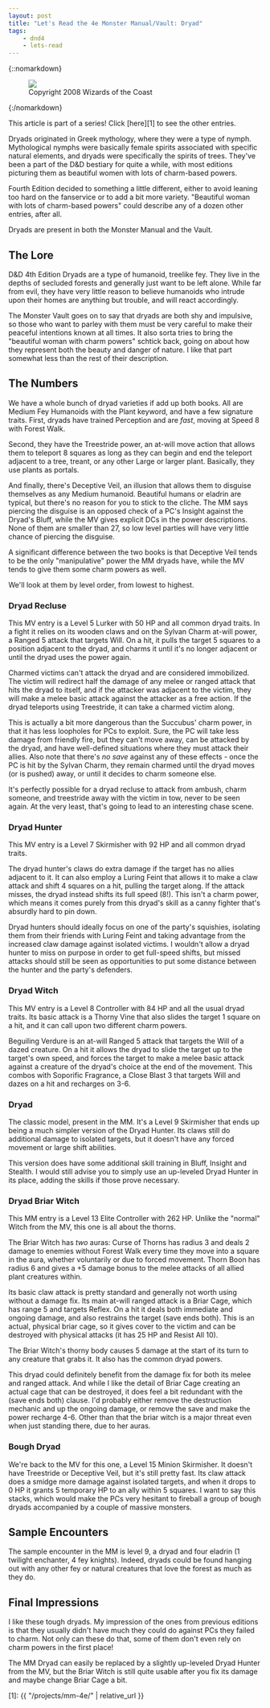 ```yaml
---
layout: post
title: "Let's Read the 4e Monster Manual/Vault: Dryad"
tags:
    - dnd4
    - lets-read
---
```


{::nomarkdown}
<figure class="center">
  <img src="{{ "/assets/wir-mm-4e-dryad.png" | absolute_url }}"/>
  <figcaption>
    Copyright 2008 Wizards of the Coast
  </figcaption>
</figure>
{:/nomarkdown}

This article is part of a series! Click [here][1] to see the other entries.

Dryads originated in Greek mythology, where they were a type of
nymph. Mythological nymphs were basically female spirits associated with
specific natural elements, and dryads were specifically the spirits of
trees. They've been a part of the D&D bestiary for quite a while, with most
editions picturing them as beautiful women with lots of charm-based powers.

Fourth Edition decided to something a little different, either to avoid leaning
too hard on the fanservice or to add a bit more variety. "Beautiful woman with
lots of charm-based powers" could describe any of a dozen other entries, after
all.

Dryads are present in both the Monster Manual and the Vault.

## The Lore

D&D 4th Edition Dryads are a type of humanoid, treelike fey. They live in the
depths of secluded forests and generally just want to be left alone. While far
from evil, they have very little reason to believe humanoids who intrude upon
their homes are anything but trouble, and will react accordingly.

The Monster Vault goes on to say that dryads are both shy and impulsive, so
those who want to parley with them must be very careful to make their peaceful
intentions known at all times. It also sorta tries to bring the "beautiful woman
with charm powers" schtick back, going on about how they represent both the
beauty and danger of nature. I like that part somewhat less than the rest of
their description.

## The Numbers

We have a whole bunch of dryad varieties if add up both books. All are Medium
Fey Humanoids with the Plant keyword, and have a few signature traits. First,
dryads have trained Perception and are _fast_, moving at Speed 8 with Forest
Walk.

Second, they have the Treestride power, an at-will move action that allows them
to teleport 8 squares as long as they can begin and end the teleport adjacent to
a tree, treant, or any other Large or larger plant. Basically, they use plants
as portals.

And finally, there's Deceptive Veil, an illusion that allows them to disguise
themselves as any Medium humanoid. Beautiful humans or eladrin are typical, but
there's no reason for you to stick to the cliche. The MM says piercing the
disguise is an opposed check of a PC's Insight against the Dryad's Bluff, while
the MV gives explicit DCs in the power descriptions. None of them are smaller
than 27, so low level parties will have very little chance of piercing the
disguise.

A significant difference between the two books is that Deceptive Veil tends to
be the only "manipulative" power the MM dryads have, while the MV tends to give
them some charm powers as well.

We'll look at them by level order, from lowest to highest.

### Dryad Recluse

This MV entry is a Level 5 Lurker with 50 HP and all common dryad traits. In a
fight it relies on its wooden claws and on the Sylvan Charm at-will power, a
Ranged 5 attack that targets Will. On a hit, it pulls the target 5 squares to a
position adjacent to the dryad, and charms it until it's no longer adjacent or
until the dryad uses the power again.

Charmed victims can't attack the dryad and are considered immobilized. The
victim will redirect half the damage of any melee or ranged attack that hits the
dryad to itself, and if the attacker was adjacent to the victim, they will make
a melee basic attack against the attacker as a free action. If the dryad
teleports using Treestride, it can take a charmed victim along.

This is actually a bit more dangerous than the Succubus' charm power, in that it
has less loopholes for PCs to exploit. Sure, the PC will take less damage from
friendly fire, but they can't move away, can be attacked by the dryad, and have
well-defined situations where they must attack their allies. Also note that
there's _no save_ against any of these effects - once the PC is hit by the
Sylvan Charm, they remain charmed until the dryad moves (or is pushed) away, or
until it decides to charm someone else.

It's perfectly possible for a dryad recluse to attack from ambush, charm
someone, and treestride away with the victim in tow, never to be seen again. At
the very least, that's going to lead to an interesting chase scene.

### Dryad Hunter

This MV entry is a Level 7 Skirmisher with 92 HP and all common dryad traits.

The dryad hunter's claws do extra damage if the target has no allies adjacent to
it. It can also employ a Luring Feint that allows it to make a claw attack and
shift 4 squares on a hit, pulling the target along. If the attack misses, the
dryad instead shifts its full speed (8!). This isn't a charm power, which means
it comes purely from this dryad's skill as a canny fighter that's absurdly hard
to pin down.

Dryad hunters should ideally focus on one of the party's squishies, isolating
them from their friends with Luring Feint and taking advantage from the
increased claw damage against isolated victims. I wouldn't allow a dryad hunter
to miss on purpose in order to get full-speed shifts, but missed attacks should
still be seen as opportunities to put some distance between the hunter and the
party's defenders.

### Dryad Witch

This MV entry is a Level 8 Controller with 84 HP and all the usual dryad
traits. Its basic attack is a Thorny Vine that also slides the target 1 square
on a hit, and it can call upon two different charm powers.

Beguiling Verdure is an at-will Ranged 5 attack that targets the Will of a dazed
creature. On a hit it allows the dryad to slide the target up to the target's
own speed, and forces the target to make a melee basic attack against a creature
of the dryad's choice at the end of the movement. This combos with Soporific
Fragrance, a Close Blast 3 that targets Will and dazes on a hit and recharges on
3-6.

### Dryad

The classic model, present in the MM. It's a Level 9 Skirmisher that ends up
being a much simpler version of the Dryad Hunter. Its claws still do additional
damage to isolated targets, but it doesn't have any forced movement or large
shift abilities.

This version does have some additional skill training in Bluff, Insight and
Stealth. I would still advise you to simply use an up-leveled Dryad Hunter in
its place, adding the skills if those prove necessary.

### Dryad Briar Witch

This MM entry is a Level 13 Elite Controller with 262 HP. Unlike the "normal"
Witch from the MV, this one is all about the thorns.

The Briar Witch has _two_ auras: Curse of Thorns has radius 3 and deals 2 damage
to enemies without Forest Walk every time they move into a square in the aura,
whether voluntarily or due to forced movement. Thorn Boon has radius 6 and gives
a +5 damage bonus to the melee attacks of all allied plant creatures within.

Its basic claw attack is pretty standard and generally not worth using without a
damage fix. Its main at-will ranged attack is a Briar Cage, which has range 5
and targets Reflex. On a hit it deals both immediate and ongoing damage, and
also restrains the target (save ends both). This is an actual, physical briar
cage, so it gives cover to the victim and can be destroyed with physical attacks
(it has 25 HP and Resist All 10).

The Briar Witch's thorny body causes 5 damage at the start of its turn to any
creature that grabs it. It also has the common dryad powers.

This dryad could definitely benefit from the damage fix for both its melee and
ranged attack. And while I like the detail of Briar Cage creating an actual cage
that can be destroyed, it does feel a bit redundant with the (save ends both)
clause. I'd probably either remove the destruction mechanic and up the ongoing
damage, or remove the save and make the power recharge 4-6. Other than that the
briar witch is a major threat even when just standing there, due to her auras.

### Bough Dryad

We're back to the MV for this one, a Level 15 Minion Skirmisher. It doesn't have
Treestride or Deceptive Veil, but it's still pretty fast. Its claw attack does a
smidge more damage against isolated targets, and when it drops to 0 HP it grants
5 temporary HP to an ally within 5 squares. I want to say this stacks, which
would make the PCs very hesitant to fireball a group of bough dryads accompanied
by a couple of massive monsters.

## Sample Encounters

The sample encounter in the MM is level 9, a dryad and four eladrin (1 twilight
enchanter, 4 fey knights). Indeed, dryads could be found hanging out with any
other fey or natural creatures that love the forest as much as they do.

## Final Impressions

I like these tough dryads. My impression of the ones from previous editions is
that they usually didn't have much they could do against PCs they failed to
charm. Not only can these do that, some of them don't even rely on charm powers
in the first place!

The MM Dryad can easily be replaced by a slightly up-leveled Dryad Hunter from
the MV, but the Briar Witch is still quite usable after you fix its damage and
maybe change Briar Cage a bit.


[1]: {{ "/projects/mm-4e/" | relative_url }}

